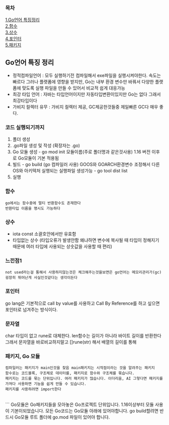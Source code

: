 

### 목차
[1.Go언어 특징정리](#go언어-특징-정리)<br>
[2.함수](#함수)<br>
[3.상수](#상수)<br>
[4.포인터](#포인터)<br>
[5.패키지](#패키지)<br>

## Go언어 특징 정리
- 정적컴파일언어 : 모두 실행하기전 컴파일해서 exe파일을 실행시켜야한다.  속도는 빠르다 그러나 플랫폼에 영향을 받지만, Go는 내부 환경 변수만 바꿔서 다양한 플랫폼에 맞도록 실행 파일을 만들 수 있어서 비교적 쉽게 대응가능
- 최강 타입 언어 : 자바는 타입언어이지만 자동타입변환이있지만 Go는 없다 그래서 최강타입이다
- 가비지 컬렉터 유무 : 가비지 컬렉터 제공, GC제공한것들중 제일빠른 GC다 매우 좋다.

### 코드 실행되기까지
1. 폴더 생성
2. .go파일 생성 및 작성 (확장자는 .go)
3. Go 모듈 생성 - go mod init 모듈이름(주로 폴더명과 같은것사용) 1.16 버전 이후로 Go모듈이 기본 적용됨
4. 빌드 - go build (go 컴파일러 사용) GOOS와 GOARCH환경변수 조정해서 다른 OS와 아키텍처 실행되는 실행파일 생성가능 - go tool dist list
5. 실행


### 함수
```
go에서는 함수중에 멀티 반환함수도 존재한다
반환타입 이름을 명시도 가능하다
```

### 상수
- iota const 소괄호안에서만 유효함 
- 타입없는 상수 (타입오류가 발생안함 왜냐하면 변수에 복사될 때 타입이 정해지기 때문에 여러 타입에 사용되는 상숫값을 사용할 때 편리)

### 느낀점1
```
not used라는걸 통해서 사용하지않는것은 체크해주는것을보면은 go언어는 메모리관리가(gc) 굉장히 뛰어난게 사실인것같다는 생각이든다

```

### 포인터
go lang은 기본적으로 call by value를 사용하고 Call By Reference를 하고 싶으면 포인터로 넘겨주는 방식이다.

### 문자열
char 타입이 없고 rune로 대체한다. len함수는 길이가 아니라 바이트 길이를 반환한다 그래서 문자열을 바로비교하지말고 []rune(str) 해서 배열의 길이를 통해 

### 패키지, Go 모듈
```
컴파일러는 패키지가 main인것을 찾음 main패키지는 시작점이라는 것을 알려주는 패키지
함수로는 코드블록, 구조체로 데이터를, 패키지로 함수와 구조체를 묶습니다.
패키지는 코드를 묶는 단위입니다. 여러 패키지가 많습니다. 이더리움, AI 그렇다면 패키지를 가져다 사용하면 기능을 쉽게 만들 수 있습니다.
패키지를 사용하려면 import한다
```
<br>
```
Go모듈은 Go패키지들을 모아놓은 Go프로젝트 단위입니다. 1.16이상부터 모듈 사용이 기본이되었습니다.
모든 Go코드는 Go모듈 아래에 있어야합니다.
go build할려면 반드시 Go모듈 루트 폴더에 go.mod 파일이 있어야 합니다.

```

